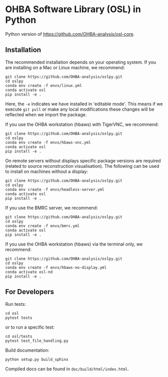 OHBA Software Library (OSL) in Python
=====================================
Python version of https://github.com/OHBA-analysis/osl-core.

Installation
------------
The recommended installation depends on your operating system. If you are installing on a Mac or Linux machine, we recommend:
```
git clone https://github.com/OHBA-analysis/oslpy.git
cd oslpy
conda env create -f envs/linux.yml
conda activate osl
pip install -e .
```
Here, the `-e` indicates we have installed in 'editable mode'. This means if we execute `git pull` or make any local modifications these changes will be reflected when we import the package.

If you use the OHBA workstation (hbaws) with TigerVNC, we recommend:
```
git clone https://github.com/OHBA-analysis/oslpy.git
cd oslpy
conda env create -f envs/hbaws-vnc.yml
conda activate osl
pip install -e .
```

On remote servers without displays specific package versions are required (related to source reconstruction visualisation). The following can be used to install on machines without a display:
```
git clone https://github.com/OHBA-analysis/oslpy.git
cd oslpy
conda env create -f envs/headless-server.yml
conda activate osl
pip install -e .
```

If you use the BMRC server, we recommend:
```
git clone https://github.com/OHBA-analysis/oslpy.git
cd oslpy
conda env create -f envs/bmrc.yml
conda activate osl
pip install -e .
```

If you use the OHBA workstation (hbaws) via the terminal only, we recommend:
```
git clone https://github.com/OHBA-analysis/oslpy.git
cd oslpy
conda env create -f envs/hbaws-no-display.yml
conda activate osl-nd
pip install -e .
```

For Developers
--------------
Run tests:
```
cd osl
pytest tests
```
or to run a specific test:
```
cd osl/tests
pytest test_file_handling.py
```

Build documentation:
```
python setup.py build_sphinx
```
Compiled docs can be found in `doc/build/html/index.html`.
